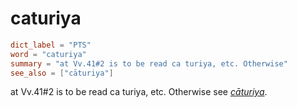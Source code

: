 # caturiya

``` toml
dict_label = "PTS"
word = "caturiya"
summary = "at Vv.41#2 is to be read ca turiya, etc. Otherwise"
see_also = ["cāturiya"]
```

at Vv.41#2 is to be read ca turiya, etc. Otherwise see *[cāturiya](cāturiya.md)*.

